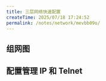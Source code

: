 ```yaml
---
title: 三层网络快速配置
createTime: 2025/07/18 17:24:52
permalink: /notes/network/mevbb09o/
---
```


## 组网图

## 配置管理 IP 和 Telnet


